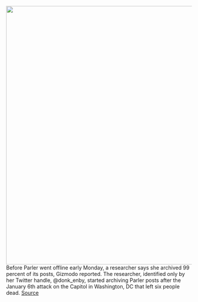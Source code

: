 <img src='https://cdn.vox-cdn.com/thumbor/LmdYNzQV0K-9OSD3Q8Ag_pGkGew=/0x0:3556x2273/1200x800/filters:focal(1494x853:2062x1421)/cdn.vox-cdn.com/uploads/chorus_image/image/68650250/1230527804.0.jpg' width='700px' /><br/>
Before Parler went offline early Monday, a researcher says she archived 99 percent of its posts, Gizmodo reported. The researcher, identified only by her Twitter handle, @donk_enby, started archiving Parler posts after the January 6th attack on the Capitol in Washington, DC that left six people dead.
<a href='https://www.theverge.com/2021/1/11/22224689/parler-posts-gps-data-archived-independent-researchers-amazon-apple-google-capitol'> Source <a/>